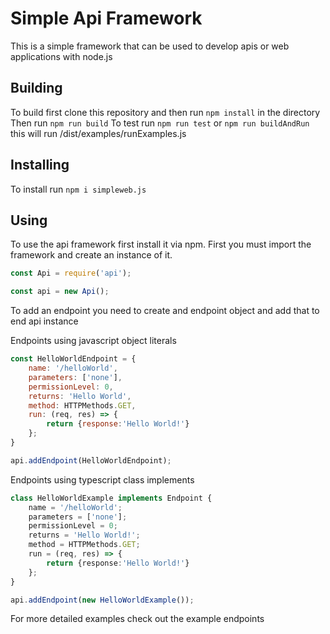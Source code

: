 # Simple Api Framework

This is a simple framework that can be used to develop apis or web applications with node.js

## Building

To build first clone this repository and then run `npm install` in the directory
Then run `npm run build`
To test run `npm run test` or `npm run buildAndRun` this will run /dist/examples/runExamples.js

## Installing

To install run `npm i simpleweb.js`

## Using

To use the api framework first install it via npm.
First you must import the framework and create an instance of it.

```javascript
const Api = require('api');

const api = new Api();
```

To add an endpoint you need to create and endpoint object and add that to end api instance

Endpoints using javascript object literals

```javascript
const HelloWorldEndpoint = {
    name: '/helloWorld',
    parameters: ['none'],
    permissionLevel: 0,
    returns: 'Hello World',
    method: HTTPMethods.GET,
    run: (req, res) => {
        return {response:'Hello World!'}
    };
}

api.addEndpoint(HelloWorldEndpoint);
```

Endpoints using typescript class implements

```typescript
class HelloWorldExample implements Endpoint {
    name = '/helloWorld';
    parameters = ['none'];
    permissionLevel = 0;
    returns = 'Hello World!';
    method = HTTPMethods.GET;
    run = (req, res) => {
        return {response:'Hello World!'}
    };
}

api.addEndpoint(new HelloWorldExample());
```

For more detailed examples check out the example endpoints

